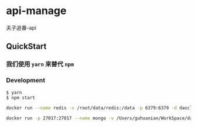 # api-manage

夫子追番-api

## QuickStart

<!-- add docs here for user -->

### 我们使用 `yarn` 来替代 `npm`

### Development
```shell
$ yarn
$ npm start
```

```bash
docker run --name redis -v /root/data/redis:/data -p 6379:6379 -d daocloud.io/library/redis redis-server --appendonly yes

docker run -p 27017:27017 --name mongo -v /Users/guhuanian/WorkSpace/data/mongodb:/data/db -d mongo
```
